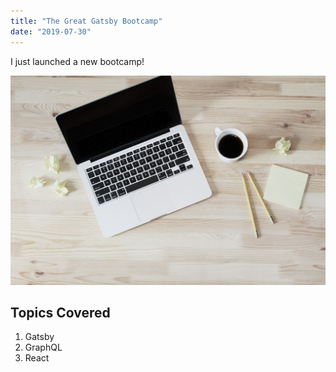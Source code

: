 ```yaml
---
title: "The Great Gatsby Bootcamp"
date: "2019-07-30"
---
```


I just launched a new bootcamp!

![Computer](./computer.jpg)

## Topics Covered

1. Gatsby
2. GraphQL
3. React